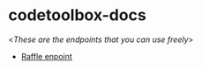 # codetoolbox-docs

  <_These are the endpoints that you can use freely_>

  * [Raffle enpoint](https://github.com/leonardogeranio/codetoolbox-docs/tree/master/api/raffle)
